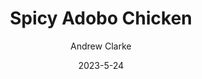---
layout: recipe-page
permalink: /recipes/spicy-adobo-chicken/
gallery: true
title: Spicy Adobo Chicken
description: 
thumbnail: 
author: Andrew Clarke
date: 2023-5-24

category: Unlabeled
cuisine: Unlabeled
college: true
preptime: 30
resttime: 0
cooktime: 30
servings: 1

ingredients:
- 2 lbs (908 g) boneless skinless chicken thighs
- 11/2 tbsp (23 g) olive oil
- 1 medium (150 g) red bell pepper
- 1 medium (150 g) green bell pepper
- 1 medium (200 g) onion
- 31/2 cups (525 g) cooked rice
- 1 tbsp (15 g) lime juice
- 4 tbsp (60 g) chipotle peppers in adobo sauce
- 1 tsp (3 g) garlic powder
- salt and pepper to taste
instructions:
- For the Rice
- Cook enough rice to yield 31/2 cups of cooked rice. 1 cup of dry rice will yield between 2-3 cups of cooked rice.
- For the Chicken
- I prefer to cook this in the air fryer. If you don't have one you can use the bake and broil method in the oven. Preheat your air fryer to 400 F or your oven to 425 F.
- Cut the chipotle peppers into a mince with some of the adobo sauce until you have about 1/4 cup worth.
- Season the chicken with salt and pepper and add about 2 tbsp of the chipotle peppers and adobo sauce. Toss the chicken to coat with the sauce.
- Place the chicken into your air fryer basket and air fry for 8-12 minutes, flipping halfway.
- If you bake it, place it on a sheet pan in the oven on the top rack for 10 minutes, then turn the oven to broil and broil for about 3 minutes each side or until it has developed color. The thickness of your chicken will impact cooking time. If it needs more or less time, pull it out when it is done.
- For the Peppers and Onion
- Wash and cut your peppers into a large dice. Cut the onion into slices.
- In a large skillet, heat some oil over medium high heat. Add the onions and cook for 4-5 minutes until they have begun to caramelize.
- Add more oil if needed and add in the peppers. Season with salt to help bring out some of the moisture. Cook for 3-4 minutes and remove from the pan.
- For the Finished Dish
- Cut the chicken into a medium dice.
- Into a large skillet, add the chicken and allow it to develop a bit more color on all sides. Add in the peppers and onions, 31/2 cups of cooked rice and the remaining chipotle peppers. Toss to coat evenly.
- Add the garlic powder and lime juice. Stir to incorporate and season with salt and pepper to taste.
tips:
---